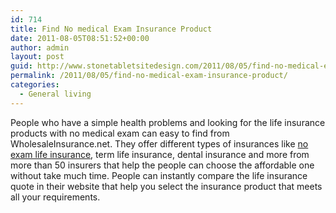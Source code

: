 ```yaml
---
id: 714
title: Find No medical Exam Insurance Product
date: 2011-08-05T08:51:52+00:00
author: admin
layout: post
guid: http://www.stonetabletsitedesign.com/2011/08/05/find-no-medical-exam-insurance-product/
permalink: /2011/08/05/find-no-medical-exam-insurance-product/
categories:
  - General living
---
```

People who have a simple health problems and looking for the life insurance products with no medical exam can easy to find from WholesaleInsurance.net. They offer different types of insurances like [no exam life insurance](http://www.wholesaleinsurance.net/life-insurance/no-exam/), term life insurance, dental insurance and more from more than 50 insurers that help the people can choose the affordable one without take much time. People can instantly compare the life insurance quote in their website that help you select the insurance product that meets all your requirements.
